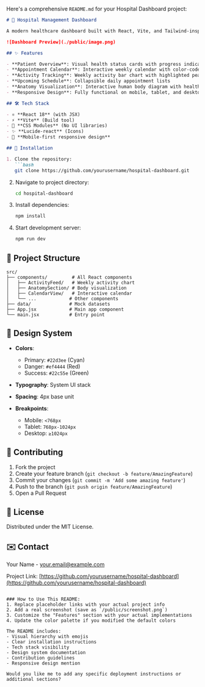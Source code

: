 Here's a comprehensive `README.md` for your Hospital Dashboard project:

```markdown
# 🏥 Hospital Management Dashboard

A modern healthcare dashboard built with React, Vite, and Tailwind-inspired CSS for managing patient appointments, health metrics, and medical activities.

![Dashboard Preview](./public/image.png) 

## ✨ Features

- **Patient Overview**: Visual health status cards with progress indicators
- **Appointment Calendar**: Interactive weekly calendar with color-coded events
- **Activity Tracking**: Weekly activity bar chart with highlighted peak days
- **Upcoming Schedule**: Collapsible daily appointment lists
- **Anatomy Visualization**: Interactive human body diagram with health indicators
- **Responsive Design**: Fully functional on mobile, tablet, and desktop

## 🛠️ Tech Stack

- ⚛️ **React 18** (with JSX)
- ⚡ **Vite** (Build tool)
- 🎨 **CSS Modules** (No UI libraries)
- ✨ **Lucide-react** (Icons)
- 📱 **Mobile-first responsive design**

## 🚀 Installation

1. Clone the repository:
   ```bash
   git clone https://github.com/yourusername/hospital-dashboard.git
   ```
2. Navigate to project directory:
   ```bash
   cd hospital-dashboard
   ```
3. Install dependencies:
   ```bash
   npm install
   ```
4. Start development server:
   ```bash
   npm run dev
   ```

## 📂 Project Structure

```
src/
├── components/         # All React components
│   ├── ActivityFeed/   # Weekly activity chart
│   ├── AnatomySection/ # Body visualization
│   ├── CalendarView/   # Interactive calendar
│   └── ...            # Other components
├── data/              # Mock datasets
├── App.jsx            # Main app component
└── main.jsx           # Entry point
```

## 🎨 Design System

- **Colors**:
  - Primary: `#22d3ee` (Cyan)
  - Danger: `#ef4444` (Red)
  - Success: `#22c55e` (Green)
  
- **Typography**: System UI stack
- **Spacing**: 4px base unit
- **Breakpoints**:
  - Mobile: `<768px`
  - Tablet: `768px-1024px`
  - Desktop: `≥1024px`

## 🤝 Contributing

1. Fork the project
2. Create your feature branch (`git checkout -b feature/AmazingFeature`)
3. Commit your changes (`git commit -m 'Add some amazing feature'`)
4. Push to the branch (`git push origin feature/AmazingFeature`)
5. Open a Pull Request

## 📄 License

Distributed under the MIT License.

## ✉️ Contact

Your Name - your.email@example.com

Project Link: [https://github.com/yourusername/hospital-dashboard](https://github.com/yourusername/hospital-dashboard)
```

### How to Use This README:
1. Replace placeholder links with your actual project info
2. Add a real screenshot (save as `/public/screenshot.png`)
3. Customize the "Features" section with your actual implementations
4. Update the color palette if you modified the default colors

The README includes:
- Visual hierarchy with emojis
- Clear installation instructions
- Tech stack visibility
- Design system documentation
- Contribution guidelines
- Responsive design mention

Would you like me to add any specific deployment instructions or additional sections?
